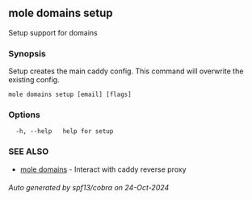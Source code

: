 ## mole domains setup

Setup support for domains

### Synopsis

Setup creates the main caddy config.
	This command will overwrite the existing config.

```
mole domains setup [email] [flags]
```

### Options

```
  -h, --help   help for setup
```

### SEE ALSO

* [mole domains](mole_domains.md)	 - Interact with caddy reverse proxy

###### Auto generated by spf13/cobra on 24-Oct-2024
